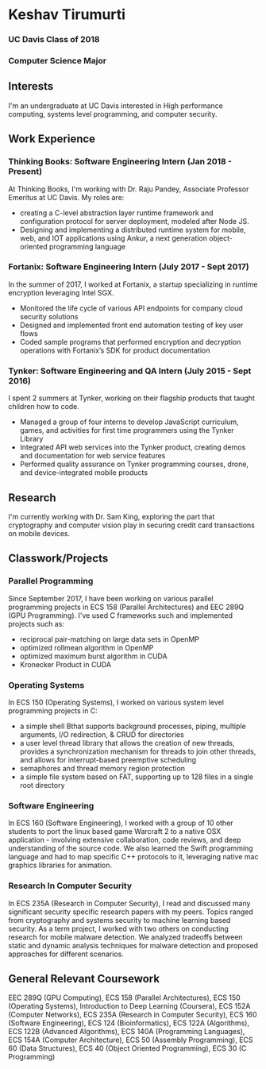 # Keshav Tirumurti

### UC Davis Class of 2018
### Computer Science Major

## Interests
I'm an undergraduate at UC Davis interested in High performance computing, systems level programming, and computer security.

## Work Experience

### Thinking Books: Software Engineering Intern (Jan 2018 - Present)
At Thinking Books, I'm working with Dr. Raju Pandey, Associate Professor Emeritus at UC Davis. My roles are:
* creating a C-level abstraction layer runtime framework and configuration protocol for server deployment, modeled after Node JS.
* Designing and implementing a distributed runtime system for mobile, web, and IOT
applications using Ankur, a next generation object-oriented programming language

### Fortanix: Software Engineering Intern (July 2017 - Sept 2017)
In the summer of 2017, I worked at Fortanix, a startup specializing in runtime encryption leveraging Intel SGX. 
* Monitored the life cycle of various API endpoints for company cloud security solutions
* Designed and implemented front end automation testing of key user flows
* Coded sample programs that performed encryption and decryption operations with
Fortanix’s SDK for product documentation

### Tynker: Software Engineering and QA Intern (July 2015 - Sept 2016)
I spent 2 summers at Tynker, working on their flagship products that taught children how to code.
* Managed a group of four interns to develop JavaScript curriculum, games, and activities for
first time programmers using the Tynker Library
* Integrated API web services into the Tynker product, creating demos and documentation
for web service features
* Performed quality assurance on Tynker programming courses, drone, and
device-integrated mobile products

## Research
I'm currently working with Dr. Sam King, exploring the part that cryptography and computer vision play in securing credit card transactions on mobile devices.

## Classwork/Projects

### Parallel Programming
Since September 2017, I have been working on various parallel programming projects in ECS 158 (Parallel Architectures) and EEC 289Q (GPU Programming). I've used C frameworks such and implemented projects such as:
* reciprocal pair-matching on large data sets in OpenMP
* optimized rollmean algorithm in OpenMP
* optimized maximum burst algorithm in CUDA
* Kronecker Product in CUDA

### Operating Systems
In ECS 150 (Operating Systems), I worked on various system level programming projects in C:
* a simple shell Bthat supports background processes, piping, multiple arguments, I/O redirection, & CRUD for directories
* a user level thread library that allows the creation of new threads, provides a synchronization mechanism for threads to join other threads, and allows for interrupt-based preemptive scheduling
* semaphores and thread memory region protection
* a simple file system based on FAT, supporting up to 128 files in a single root directory

### Software Engineering
In ECS 160 (Software Engineering), I worked with a group of 10 other students to port the linux based game Warcraft 2 to a native OSX application - involving extensive collaboration, code reviews, and deep understanding of the source code. We also learned the Swift programming language and had to map specific C++ protocols to it, leveraging native mac graphics libraries for animation.

### Research In Computer Security
In ECS 235A (Research in Computer Security), I read and discussed many significant security specific research papers with my peers. Topics ranged from cryptography and systems security to machine learning based security. As a term project, I worked with two others on conducting research for mobile malware detection. We analyzed tradeoffs between static and dynamic analysis techniques for malware detection and proposed approaches for different scenarios.


## General Relevant Coursework
EEC 289Q (GPU Computing), ECS 158 (Parallel Architectures), ECS 150 (Operating Systems), Introduction to Deep Learning (Coursera), ECS 152A (Computer Networks), ECS 235A (Research in Computer Security), ECS 160 (Software Engineering), ECS 124 (Bioinformatics), ECS 122A (Algorithms), ECS 122B (Advanced Algorithms), ECS 140A (Programming Languages), ECS 154A (Computer Architecture), ECS 50 (Assembly Programming), ECS 60 (Data Structures), ECS 40 (Object Oriented Programming), ECS 30 (C Programming)
